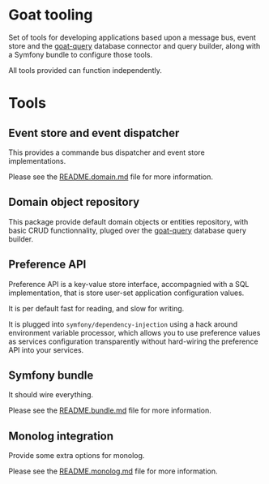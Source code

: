 # Goat tooling

Set of tools for developing applications based upon a message bus, event store
and the [goat-query](https://github.com/pounard/goat-query) database connector
and query builder, along with a Symfony bundle to configure those tools.

All tools provided can function independently.

# Tools

## Event store and event dispatcher

This provides a commande bus dispatcher and event store implementations.

Please see the [README.domain.md](./README.domain.md) file for more information.

## Domain object repository

This package provide default domain objects or entities repository, with basic
CRUD functionnality, pluged over the
[goat-query](https://github.com/pounard/goat-query) database query builder.

## Preference API

Preference API is a key-value store interface, accompagnied with a SQL
implementation, that is store user-set application configuration values.

It is per default fast for reading, and slow for writing.

It is plugged into `symfony/dependency-injection` using a hack around
environment variable processor, which allows you to use preference values
as services configuration transparently without hard-wiring the preference
API into your services.

## Symfony bundle

It should wire everything.

Please see the [README.bundle.md](./README.bundle.md) file for more information.

## Monolog integration

Provide some extra options for monolog.

Please see the [README.monolog.md](./README.monolog.md) file for more information.
